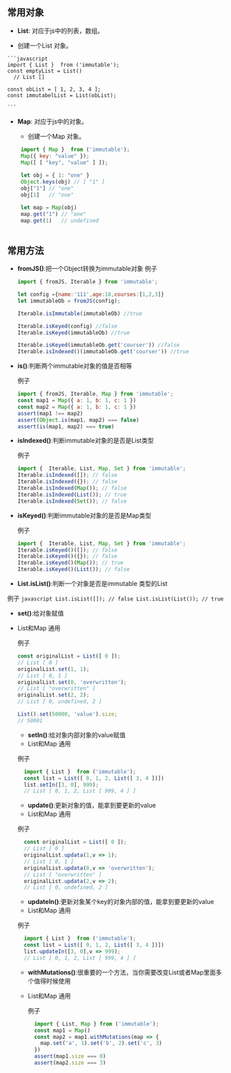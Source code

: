 ## <a name="types">常用对象</a>

  - **List**: 对应于js中的列表，数组。
  
   + 创建一个List 对象。

    ```javascript
    import { List }  from ('immutable');
    const emptyList = List()
      // List []
      
    const obList = [ 1, 2, 3, 4 ];
    const immutabelList = List(obList);
      
    ```
  - **Map**: 对应于js中的对象。

    + 创建一个Map 对象。

    ```javascript
     import { Map }  from ('immutable');
     Map({ key: "value" });
     Map([ [ "key", "value" ] ]);
     
     let obj = { 1: "one" }
     Object.keys(obj) // [ "1" ]
     obj["1"] // "one"
     obj[1]   // "one"
    
     let map = Map(obj)
     map.get("1") // "one"
     map.get(1)   // undefined
     
    ```

## <a name="types">常用方法</a>


  - **fromJS()**:把一个Object转换为immutable对象
    例子
    ```javascript
    import { fromJS, Iterable } from 'immutable';
    
    let config ={name:'111',age:18,courses:[1,2,3]}
    let immutableOb = fromJS(config);
    
    Iterable.isImmutable(immutableOb) //true
    
    Iterable.isKeyed(config) //false
    Iterable.isKeyed(immutableOb) //true
    
    Iterable.isKeyed(immutableOb.get('courser')) //false
    Iterable.isIndexed()(immutableOb.get('courser')) //true   
    
    ```
    
    
  - **is()**:判断两个immutable对象的值是否相等
    
    例子
    ```javascript
    import { fromJS, Iterable, Map } from 'immutable';
    const map1 = Map({ a: 1, b: 1, c: 1 })
    const map2 = Map({ a: 1, b: 1, c: 1 })
    assert(map1 !== map2)
    assert(Object.is(map1, map2) === false)
    assert(is(map1, map2) === true)
    ```
    
- **isIndexed()**:判断immutable对象的是否是List类型

    例子
    ```javascript
    import {  Iterable, List, Map, Set } from 'immutable';
    Iterable.isIndexed([]); // false
    Iterable.isIndexed({}); // false
    Iterable.isIndexed(Map()); // false
    Iterable.isIndexed(List()); // true
    Iterable.isIndexed(Set()); // false
    ```
    
- **isKeyed()**:判断immutable对象的是否是Map类型

    例子
    ```javascript
    import {  Iterable, List, Map, Set } from 'immutable';
    Iterable.isKeyed()([]); // false
    Iterable.isKeyed()({}); // false
    Iterable.isKeyed()(Map()); // true
    Iterable.isKeyed()(List()); // false
    ```

 - **List.isList()**:判断一个对象是否是immutable 类型的List
 
  例子
    ```javascript
    List.isList([]); // false
    List.isList(List()); // true     
    ```

- **set()**:给对象赋值
- List和Map 通用

  例子
    ```javascript
    const originalList = List([ 0 ]);
    // List [ 0 ]
    originalList.set(1, 1);
    // List [ 0, 1 ]
    originalList.set(0, 'overwritten');
    // List [ "overwritten" ]
    originalList.set(2, 2);
    // List [ 0, undefined, 2 ]
    
    List().set(50000, 'value').size;
    // 50001
    ```
  
  
  - **setIn()**:给对象内部对象的value赋值
  - List和Map 通用

  例子
    ```javascript
      import { List }  from ('immutable');
      const list = List([ 0, 1, 2, List([ 3, 4 ])])
      list.setIn([3, 0], 999);
      // List [ 0, 1, 2, List [ 999, 4 ] ]
    ```
  
  
  - **update()**:更新对象的值，能拿到要更新的value
  - List和Map 通用

  例子
    ```javascript
      const originalList = List([ 0 ]);
      // List [ 0 ]
      originalList.updata(1,v => 1);
      // List [ 0, 1 ]
      originalList.updata(0,v => 'overwritten');
      // List [ "overwritten" ]
      originalList.updata(2,v => 2);
      // List [ 0, undefined, 2 ]
    ```
  
  
  - **updateIn()**:更新对象某个key的对象内部的值，能拿到要更新的value
  - List和Map 通用

  例子
    ```javascript
      import { List }  from ('immutable');
      const list = List([ 0, 1, 2, List([ 3, 4 ])])
      list.updateIn([3, 0],v => 999);
      // List [ 0, 1, 2, List [ 999, 4 ] ]
    ```

  - **withMutations()**:很重要的一个方法，当你需要改变List或者Map里面多个值得时候使用
  - List和Map 通用
  
    例子
      ```javascript
        import { List, Map } from ('immutable');
        const map1 = Map()
        const map2 = map1.withMutations(map => {
          map.set('a', 1).set('b', 2).set('c', 3)
        })
        assert(map1.size === 0)
        assert(map2.size === 3)
      ```








